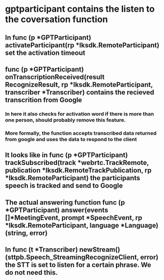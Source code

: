 # gptparticipant contains the listen to the coversation function
## In func (p *GPTParticipant) activateParticipant(rp *lksdk.RemoteParticipant) set the activation timeout
## func (p *GPTParticipant) onTranscriptionReceived(result RecognizeResult, rp *lksdk.RemoteParticipant, transcriber *Transcriber) contains the recieved transcrition from Google
### In here it also checks for activation word if there is more than one person, should probably remove this feature.
### More formally, the function accepts transcribed data returned from google and uses the data to respond to the client
## It looks like in func (p *GPTParticipant) trackSubscribed(track *webrtc.TrackRemote, publication *lksdk.RemoteTrackPublication, rp *lksdk.RemoteParticipant) the participants speech is tracked and send to Google
## The actual answering function func (p *GPTParticipant) answer(events []*MeetingEvent, prompt *SpeechEvent, rp *lksdk.RemoteParticipant, language *Language) (string, error)
## In func (t *Transcriber) newStream() (sttpb.Speech_StreamingRecognizeClient, error) the STT is set to listen for a certain phrase. We do not need this.
